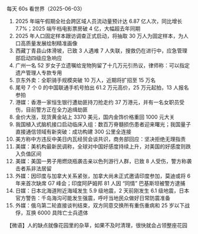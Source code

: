 每天 60s 看世界（2025-06-03）

1. 2025 年端午假期全社会跨区域人员流动量预计达 6.87 亿人次，同比增长 7.7%；2025 端午档电影票房破 4 亿，大幅超去年同期
2. 2025 年人口固定样本跟访调查正式启动，将抽取 30 万人为固定样本，为人口高质量发展绘制精准画像
3. 西藏丁青县山体滑坡，已致 3 人遇难 7 人失联，搜救仍在进行中，应急管理部启动四级应急响应
4. 广州一名 52 岁女子立遗嘱给宠物狗留了十几万元引热议，律师称：可以指定遗产管理人专款专用
5. 京东外卖：全职骑手规模突破 10 万人，近期将扩招至 15 万名
6. 尾号 7 个 0 的中国联通手机号拍出 61.2 万元高价，25 万元起拍，13 人报名参拍
7. 港媒：香港一家恒生银行遭劫匪持刀抢走约 37 万港元，并有一名女职员受伤，目前警方正在全力追缉劫匪
8. 金价大涨，现货黄金站上 3370 美元，国内金饰价格重回 1000 元大关
9. 我国植入式脑机接口启动临床入组：数百万脊髓损伤患者迎来曙光；我国量子直接通信领域有新突破：成功构建 300 公里全连接
10. 美方称中方违反中美日内瓦经贸会谈共识，商务部回应：坚决拒绝无理指责
11. 美媒：美机构最新民调称，全球对中国好感度持续上升，对美国的好感度则跌入负值区间
12. 美媒：美国一男子用燃烧瓶袭击亲以色列游行人群，已致 8 人受伤，警方称袭击者系非法居留
13. 外媒：因印度与加拿大关系紧张，加拿大尚未正式邀请印度参加，莫迪或将 6 年来首次缺席 G7 峰会；印度阿萨姆邦 81 人因 “同情” 巴基斯坦被警方逮捕
14. 日媒：日本北海道附近海域发生 5.9 级地震，2 天前刚发生 6.1 级地震，日本官方警告：千岛海沟可能发生强震，呼吁当地民众做好日常防震准备
15. 外媒：俄乌第二轮直接谈判结束，双方同意交换所有重伤重病和 25 岁以下战俘，互换 6000 具阵亡士兵遗体

【微语】人的缺点就像花园里的杂草，如果不及时清理，很快就会占领整座花园